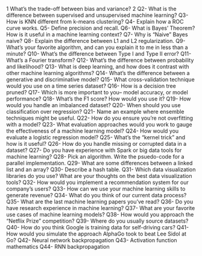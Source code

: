 1 What’s the trade-off between bias and variance?
2 
Q2- What is the difference between supervised and unsupervised machine learning?
Q3- How is KNN different from k-means clustering?
Q4- Explain how a ROC curve works.
Q5- Define precision and recall.
Q6- What is Bayes’ Theorem? How is it useful in a machine learning context?
Q7- Why is “Naive” Bayes naive?
Q8- Explain the difference between L1 and L2 regularization.
Q9- What’s your favorite algorithm, and can you explain it to me in less than a minute?
Q10- What’s the difference between Type I and Type II error?
Q11- What’s a Fourier transform?
Q12- What’s the difference between probability and likelihood?
Q13- What is deep learning, and how does it contrast with other machine learning algorithms?
Q14- What’s the difference between a generative and discriminative model?
Q15- What cross-validation technique would you use on a time series dataset?
Q16- How is a decision tree pruned?
Q17- Which is more important to you– model accuracy, or model performance?
Q18- What’s the F1 score? How would you use it?
Q19- How would you handle an imbalanced dataset?
Q20- When should you use classification over regression?
Q21- Name an example where ensemble techniques might be useful.
Q22- How do you ensure you’re not overfitting with a model?
Q23- What evaluation approaches would you work to gauge the effectiveness of a machine learning model?
Q24- How would you evaluate a logistic regression model?
Q25- What’s the “kernel trick” and how is it useful?
Q26- How do you handle missing or corrupted data in a dataset?
Q27- Do you have experience with Spark or big data tools for machine learning?
Q28- Pick an algorithm. Write the psuedo-code for a parallel implementation.
Q29- What are some differences between a linked list and an array?
Q30- Describe a hash table.
Q31- Which data visualization libraries do you use? What are your thoughts on the best data visualization tools?
Q32- How would you implement a recommendation system for our company’s users?
Q33- How can we use your machine learning skills to generate revenue?
Q34- What do you think of our current data process?
Q35- What are the last machine learning papers you’ve read?
Q36- Do you have research experience in machine learning?
Q37- What are your favorite use cases of machine learning models?
Q38- How would you approach the “Netflix Prize” competition?
Q39- Where do you usually source datasets?
Q40- How do you think Google is training data for self-driving cars?
Q41- How would you simulate the approach AlphaGo took to beat Lee Sidol at Go?
Q42- Neural network backpropagation
Q43- Activation function mathematics
Q44- RNN backpropagation

